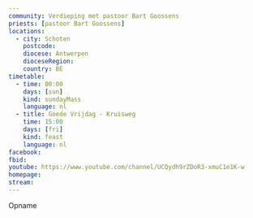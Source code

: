 ```yaml
---
community: Verdieping met pastoor Bart Goossens
priests: [pastoor Bart Goossens]
locations:
  - city: Schoten
    postcode:
    diocese: Antwerpen
    dioceseRegion:
    country: BE
timetable:
  - time: 00:00
    days: [sun]
    kind: sundayMass
    language: nl
  - title: Goede Vrijdag - Kruisweg
    time: 15:00
    days: [fri]
    kind: feast
    language: nl 
facebook:
fbid:
youtube: https://www.youtube.com/channel/UCQydh9rZDoR3-xmuC1e1K-w
homepage:
stream:
---
```

Opname
